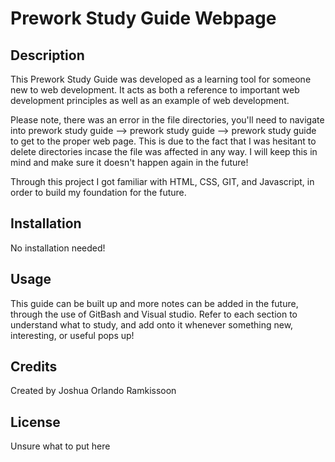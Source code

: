 # Prework Study Guide Webpage

## Description

This Prework Study Guide was developed as a learning tool for someone new to web development. It acts as both a reference to important web development principles as well as an example of web development. 

Please note, there was an error in the file directories, you'll need to navigate into prework study guide --> prework study guide --> prework study guide to get to the proper web page. This is due to the fact that I was hesitant to delete directories incase the file was affected in any way. 
I will keep this in mind and make sure it doesn't happen again in the future!

Through this project I got familiar with HTML, CSS, GIT, and Javascript, in order to build my foundation for the future. 

## Installation

No installation needed!

## Usage

This guide can be built up and more notes can be added in the future, through the use of GitBash and Visual studio. Refer to each section to understand what to study, and add onto it whenever something new, interesting, or useful pops up!

## Credits

Created by Joshua Orlando Ramkissoon

## License

Unsure what to put here